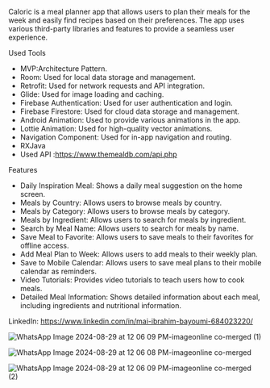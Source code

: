 Caloric is a meal planner app that allows users to plan their meals for the week and easily find recipes based on their preferences. The app uses various third-party libraries and features to provide a seamless user experience.

Used Tools
* MVP:Architecture Pattern.
* Room: Used for local data storage and management.
* Retrofit: Used for network requests and API integration.
* Glide: Used for image loading and caching.
* Firebase Authentication: Used for user authentication and login.
* Firebase Firestore: Used for cloud data storage and management.
* Android Animation: Used to provide various animations in the app.
* Lottie Animation: Used for high-quality vector animations.
* Navigation Component: Used for in-app navigation and routing.
* RXJava
* Used API :https://www.themealdb.com/api.php

Features
* Daily Inspiration Meal: Shows a daily meal suggestion on the home screen.
* Meals by Country: Allows users to browse meals by country.
* Meals by Category: Allows users to browse meals by category.
* Meals by Ingredient: Allows users to search for meals by ingredient.
* Search by Meal Name: Allows users to search for meals by name.
* Save Meal to Favorite: Allows users to save meals to their favorites for offline access.
* Add Meal Plan to Week: Allows users to add meals to their weekly plan.
* Save to Mobile Calendar: Allows users to save meal plans to their mobile calendar as reminders.
* Video Tutorials: Provides video tutorials to teach users how to cook meals.
* Detailed Meal Information: Shows detailed information about each meal, including ingredients and nutritional information.


LinkedIn: https://www.linkedin.com/in/mai-ibrahim-bayoumi-684023220/

  


![WhatsApp Image 2024-08-29 at 12 06 09 PM-imageonline co-merged (1)](https://github.com/user-attachments/assets/6bff1b01-77a5-42e6-bf55-6e42d87e6c59)

![WhatsApp Image 2024-08-29 at 12 06 08 PM-imageonline co-merged](https://github.com/user-attachments/assets/0edccb94-4446-4c64-bdba-8621d8c35c37)

![WhatsApp Image 2024-08-29 at 12 06 09 PM-imageonline co-merged (2)](https://github.com/user-attachments/assets/d27ea49f-be0d-4b28-bbb1-3b5f9687fede)


  




             
         

                                            

